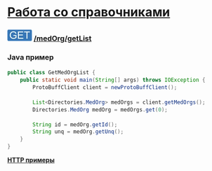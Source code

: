 [Работа со справочниками](../../../index.md)
=========================================

### ![GET](../../../../../img/get.png) [/medOrg/getList](../index.md)

### Java пример

```java
public class GetMedOrgList {
    public static void main(String[] args) throws IOException {
        ProtoBuffClient client = newProtoBuffClient();

        List<Directories.MedOrg> medOrgs = client.getMedOrgs();
        Directories.MedOrg medOrg = medOrgs.get(0);

        String id = medOrg.getId();
        String unq = medOrg.getUnq();
    }
}

```

**[HTTP примеры](getList.md)**
